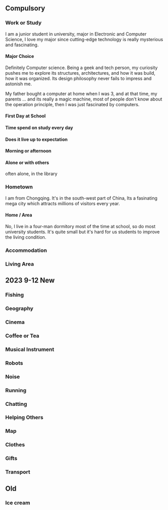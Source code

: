 ## Compulsory 
### Work or Study
I am a junior student in university, major in Electronic and Computer Science, I love my major since cutting-edge technology is really mysterious and fascinating.
#### Major Choice
Definitely Computer science. Being a geek and tech person, my curiosity pushes me to explore its structures, architectures, and how it was build, how it was organized. Its design philosophy never fails to impress and astonish me.

My father bought a computer at home when I was 3, and at that time, my parents ...
and its really a magic machine, most of people don't know about the operation principle, then I was just fascinated by computers.
#### First Day at School

#### Time spend on study every day

#### Does it live up to expectation

#### Morning or afternoon

#### Alone or with others
often alone, in the library
### Hometown
I am from Chongqing. It's in the south-west part of China, Its a fasinating mega city which attracts millions of visitors every year.
#### Home / Area
No,
I live in a four-man dormitory most of the time at school, so do most university students. It's quite small but it's hard for us students to improve the living condition.
### Accommodation

### Living Area

## 2023 9-12 New
### Fishing
### Geography
### Cinema
### Coffee or Tea
### Musical Instrument
### Robots
### Noise
### Running
### Chatting
### Helping Others
### Map
### Clothes
### Gifts
### Transport

## Old
### Ice cream